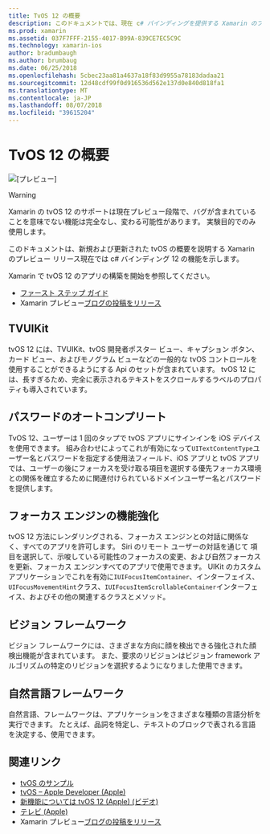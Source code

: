 ```yaml
---
title: TvOS 12 の概要
description: このドキュメントでは、現在 c# バインディングを提供する Xamarin のプレビュー リリースの tvOS 12 で新規および更新された機能の概要についての概要を説明します。
ms.prod: xamarin
ms.assetid: 037F7FFF-2155-4017-B99A-839CE7EC5C9C
ms.technology: xamarin-ios
author: bradumbaugh
ms.author: brumbaug
ms.date: 06/25/2018
ms.openlocfilehash: 5cbec23aa81a4637a18f83d9955a78183dadaa21
ms.sourcegitcommit: 12d48cdf99f0d916536d562e137d0e840d818fa1
ms.translationtype: MT
ms.contentlocale: ja-JP
ms.lasthandoff: 08/07/2018
ms.locfileid: "39615204"
---
```

# <a name="introduction-to-tvos-12"></a>TvOS 12 の概要

![[プレビュー]](~/media/shared/preview.png)

> [!WARNING]
> Xamarin の tvOS 12 のサポートは現在プレビュー段階で、バグが含まれていることを意味でない機能は完全なし、変わる可能性があります。 実験目的でのみ使用します。

このドキュメントは、新規および更新された tvOS の概要を説明する Xamarin のプレビュー リリース現在では c# バインディング 12 の機能を示します。

Xamarin で tvOS 12 のアプリの構築を開始を参照してください。

- [ファースト ステップ ガイド](~/ios/platform/introduction-to-ios12/get-started.md)
- Xamarin プレビュー[ブログの投稿をリリース](https://releases.xamarin.com/preview-release-xcode-10-beta-5/)

## <a name="tvuikit"></a>TVUIKit

tvOS 12 には、TVUIKit、tvOS 開発者ポスター ビュー、キャプション ボタン、カード ビュー、およびモノグラム ビューなどの一般的な tvOS コントロールを使用することができるようにする Api のセットが含まれています。 tvOS 12 には、長すぎるため、完全に表示されるテキストをスクロールするラベルのプロパティも導入されています。

## <a name="password-autofill"></a>パスワードのオートコンプリート

TvOS 12、ユーザーは 1 回のタップで tvOS アプリにサインインを iOS デバイスを使用できます。 組み合わせによってこれが有効になって`UITextContentType`ユーザー名とパスワードを指定する使用法フィールド、iOS アプリと tvOS アプリでは、ユーザーの後にフォーカスを受け取る項目を選択する優先フォーカス環境との関係を確立するために関連付けられているドメインユーザー名とパスワードを提供します。

## <a name="focus-engine-enhancements"></a>フォーカス エンジンの機能強化

tvOS 12 方法にレンダリングされる、フォーカス エンジンとの対話に関係なく、すべてのアプリを許可します。 Siri のリモート ユーザーの対話を通じて 項目を選択して、示唆している可能性のフォーカスの変更、および自然フォーカスを更新、フォーカス エンジンすべてのアプリで使用できます。 UIKit のカスタム アプリケーションでこれを有効に`IUIFocusItemContainer`、インターフェイス、`UIFocusMovementHint`クラス、`IUIFocusItemScrollableContainer`インターフェイス、およびその他の関連するクラスとメソッド。

## <a name="vision-framework"></a>ビジョン フレームワーク

ビジョン フレームワークには、さまざまな方向に顔を検出できる強化された顔検出機能が含まれています。 また、要求のリビジョンはビジョン framework アルゴリズムの特定のリビジョンを選択するようになりました使用できます。

## <a name="natural-language-framework"></a>自然言語フレームワーク

自然言語、フレームワークは、アプリケーションをさまざまな種類の言語分析を実行できます。 たとえば、品詞を特定し、テキストのブロックで表される言語を決定する、使用できます。

## <a name="related-links"></a>関連リンク

- [tvOS のサンプル](https://developer.xamarin.com/samples/tvos/all/)
- [tvOS – Apple Developer (Apple)](https://developer.apple.com/tvos/)
- [新機能については tvOS 12 (Apple) (ビデオ)](https://developer.apple.com/videos/play/wwdc2018/208/)
- [テレビ (Apple)](https://www.apple.com/tv/)
- Xamarin プレビュー[ブログの投稿をリリース](https://releases.xamarin.com/preview-release-xcode-10-beta-5/)
